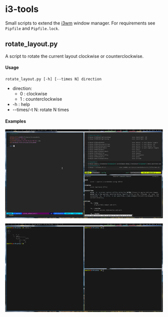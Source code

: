 # i3-tools
Small scripts to extend the [i3wm](https://i3wm.org/) window manager. For requirements see `Pipfile` and `Pipfile.lock`.

## rotate_layout.py ##
A script to rotate the current layout clockwise or counterclockwise.

#### Usage ####
`rotate_layout.py [-h] [--times N] direction`

 * direction:
   * 0 : clockwise
   * 1 : counterclockwise
 * -h : help
 * --times/-t N: rotate N times

#### Examples ####

![rotate_layout example 1](images/01_rotate_layout.gif)

![rotate_layout example 1](images/02_rotate_layout.gif)

